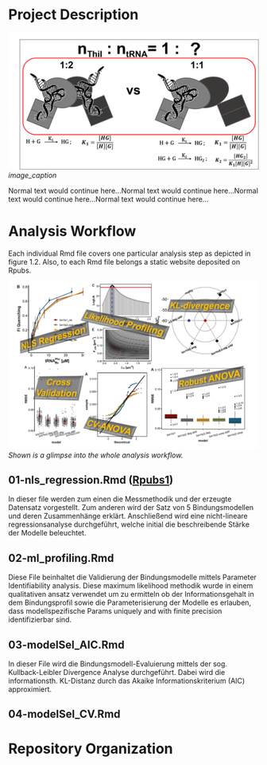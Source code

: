 # Project Description
<p>
    <img src="/pictures/project2.png" alt="intro">
    <em>image_caption</em>
</p>
Normal text would continue here...Normal text would continue here...Normal text would continue here...Normal text would continue here...

# Analysis Workflow
Each individual Rmd file covers one particular analysis step as depicted in figure 1.2. Also, to each Rmd file belongs a static website deposited on Rpubs.

<p>
    <img src="/pictures/analysis_overview.png" alt="intro">
    <em>Shown is a glimpse into the whole analysis workflow. </em>
</p>

## 01-nls_regression.Rmd ([Rpubs1](https://rpubs.com/DeTwes))
In dieser file werden zum einen die Messmethodik und der erzeugte Datensatz vorgestellt. Zum anderen wird der Satz von 5 Bindungsmodellen und deren Zusammenhänge erklärt. Anschließend wird eine nicht-lineare regressionsanalyse durchgeführt, welche initial die beschreibende Stärke der Modelle beleuchtet.

## 02-ml_profiling.Rmd
Diese File beinhaltet die Validierung der Bindungsmodelle mittels Parameter Identifiability analysis. Diese maximum likelihood methodik wurde in einem qualitativen ansatz verwendet um zu ermitteln ob der Informationsgehalt in dem Bindungsprofil sowie die Parameterisierung der Modelle es erlauben, dass modellspezifische Params uniquely and with finite precision identifizierbar sind. 

## 03-modelSel_AIC.Rmd
In dieser File wird die Bindungsmodell-Evaluierung mittels der sog. Kullback-Leibler Divergence Analyse durchgeführt. Dabei wird die informationsth. KL-Distanz durch das Akaike Informationskriterium (AIC) approximiert.

## 04-modelSel_CV.Rmd

# Repository Organization
